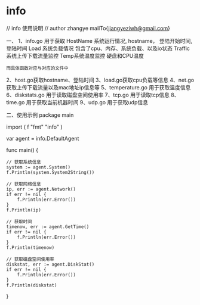 info
====
// info 使用说明
// author zhangye mailTo{jiangyeziwh@gmail.com}

一、
1、info.go 用于获取
    HostName 系统运行情况, hostname， 登陆开始时间, 登陆时间
    Load 系统负载情况 包含了cpu、内存、系统负载、以及io状态
    Traffic 系统上传下载流量监控
    Temp系统温度监控 硬盘和CPU温度

    而具体函数对应与对应的文件中

2、host.go获取hostname、登陆时间
3、load.go获取cpu负载等信息
4、net.go 获取上传下载流量以及mac地址ip信息等
5、temperature.go 用于获取温度信息
6、diskstats.go 用于读取磁盘空间使用率
7、tcp.go 用于读取tcp信息
8、time.go 用于获取当前机器时间
9、udp.go 用于获取udp信息

二、使用示例
package main

import (
  	f "fmt"
	"info"
)

var agent = info.DefaultAgent

func main() {
	
	// 获取系统信息
	system := agent.System()
	f.Println(system.System2String())

    // 获取网络信息
	ip, err := agent.Network()
	if err != nil {
		f.Println(err.Error())
	}
	f.Println(ip)

    // 获取时间
	timenow, err := agent.GetTime()
	if err != nil {
		f.Println(err.Error())
	}
	f.Println(timenow)

	// 获取磁盘空间使用率
	diskstat, err := agent.DiskStat()
    if err != nil {
    	f.Println(err.Error())
    }
    f.Println(diskstat)
}

